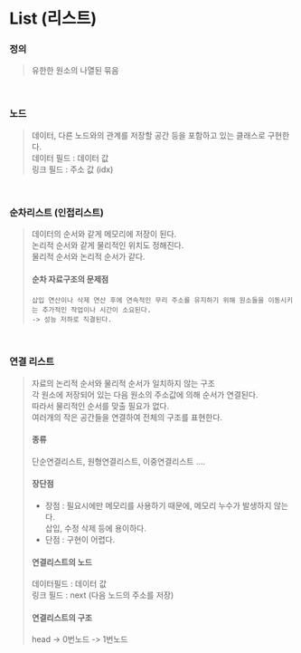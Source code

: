 # List (리스트)
### 정의
> 유한한 원소의 나열된 묶음 <br/>
<br/>

### 노드
> 데이터, 다른 노드와의 관계를 저장할 공간 등을 포함하고 있는 클래스로 구현한다. <br/>
> 데이터 필드 : 데이터 값 <br/>
> 링크 필드 : 주소 값 (idx) <br/>

<br/>

### 순차리스트 (인접리스트)
> 데이터의 순서와 같게 메모리에 저장이 된다. <br/>
> 논리적 순서와 같게 물리적인 위치도 정해진다. <br/>
> 물리적 순서와 논리적 순서가 같다.
> <br/>
> 
> #### 순차 자료구조의 문제점
>     삽입 연산이나 삭제 연산 후에 연속적인 무리 주소를 유지하기 위해 원소들을 이동시키는 추가적인 작업이나 시간이 소요된다.
>     -> 성능 저하로 직결된다.
<br/>

### 연결 리스트
> 자료의 논리적 순서와 물리적 순서가 일치하지 않는 구조 <br/>
> 각 원소에 저장되어 있는 다음 원소의 주소값에 의해 순서가 연결된다. <br/>
> 따라서 물리적인 순서를 맞출 필요가 없다. <br/>
> 여러개의 작은 공간들을 연결하여 전체의 구조를 표현한다. <br/>
> 
> #### 종류 
> 단순연결리스트, 원형연결리스트, 이중연결리스트 .... <br/>
> 
> #### 장단점
> * 장점 : 필요시에만 메모리를 사용하기 때문에, 메모리 누수가 발생하지 않는다.
>   <br/> 삽입, 수정 삭제 등에 용이하다.
> * 단점 : 구현이 어렵다.
> 
> #### 연결리스트의 노드
> 데이터필드 : 데이터 값 <br/>
> 링크 필드 : next (다음 노드의 주소를 저장) <br>
> 
> #### 연결리스트의 구조
> head -> 0번노드 -> 1번노드
